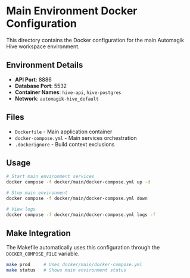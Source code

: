 # Main Environment Docker Configuration

This directory contains the Docker configuration for the main Automagik Hive workspace environment.

## Environment Details
- **API Port**: 8886
- **Database Port**: 5532
- **Container Names**: `hive-api`, `hive-postgres`
- **Network**: `automagik-hive_default`

## Files
- `Dockerfile` - Main application container
- `docker-compose.yml` - Main services orchestration
- `.dockerignore` - Build context exclusions

## Usage
```bash
# Start main environment services
docker compose -f docker/main/docker-compose.yml up -d

# Stop main environment
docker compose -f docker/main/docker-compose.yml down

# View logs
docker compose -f docker/main/docker-compose.yml logs -f
```

## Make Integration
The Makefile automatically uses this configuration through the `DOCKER_COMPOSE_FILE` variable.

```bash
make prod     # Uses docker/main/docker-compose.yml
make status   # Shows main environment status
```